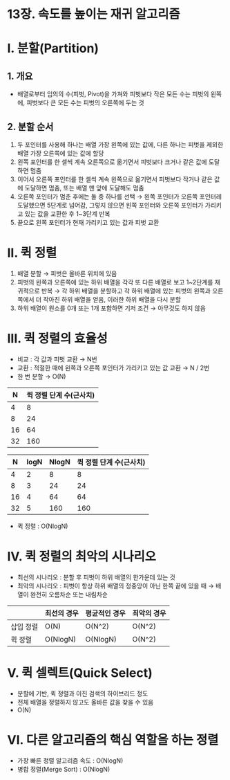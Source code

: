 # 13장. 속도를 높이는 재귀 알고리즘

# I. 분할(Partition)

## 1. 개요

- 배열로부터 임의의 수(피벗, Pivot)을 가져와 피벗보다 작은 모든 수는 피벗의 왼쪽에, 피벗보다 큰 모든 수는 피벗의 오른쪽에 두는 것

## 2. 분할 순서

1. 두 포인터를 사용해 하나는 배열 가장 왼쪽에 있는 값에, 다른 하나는 피벗을 제외한 배열 가장 오른쪽에 있는 값에 할당
2. 왼쪽 포인터를 한 셀씩 계속 오른쪽으로 옮기면서 피벗보다 크거나 같은 값에 도달하면 멈춤
3. 이어서 오른쪽 포인터를 한 셀씩 계속 왼쪽으로 옮기면서 피벗보다 작거나 같은 값에 도달하면 멈춤, 또는 배열 맨 앞에 도달해도 멈춤
4. 오른쪽 포인터가 멈춘 후에는 둘 중 하나를 선택 → 왼쪽 포인터가 오른쪽 포인터레 도달했으면 5단계로 넘어감, 그렇지 않으면 왼쪽 포인터와 오른쪽 포인터가 가리키고 있는 값을 교환한 후 1~3단계 반복
5. 끝으로 왼쪽 포인터가 현재 가리키고 있는 값과 피벗 교환

# II. 퀵 정렬

1. 배열 분할 → 피벗은 올바른 위치에 있음
2. 피벗의 왼쪽과 오른쪽에 있는 하위 배열을 각각 또 다른 배열로 보고 1~2단계를 재귀적으로 반복 → 각 하위 배열을 분할하고 각 하위 배열에 있는 피벗의 왼쪽과 오른쪽에서 더 작아진 하위 배열을 얻음, 이러한 하위 배열을 다시 분할
3. 하위 배열이 원소를 0개 또는 1개 포함하면 기저 조건 → 아무것도 하지 않음

# III. 퀵 정렬의 효율성

- 비교 : 각 값과 피벗 교환 → N번
- 교환 : 적절한 때에 왼쪽과 오른쪽 포인터가 가리키고 있는 값 교환 → N / 2번
- 한 번 분할 → O(N)

| N | 퀵 정렬 단계 수(근사치) |
| --- | --- |
| 4 | 8 |
| 8 | 24 |
| 16 | 64 |
| 32 | 160 |

| N | logN | NlogN | 퀵 정렬 단계 수(근사치) |
| --- | --- | --- | --- |
| 4 | 2 | 8 | 8 |
| 8 | 3 | 24 | 24 |
| 16 | 4 | 64 | 64 |
| 32 | 5 | 160 | 160 |
- 퀵 정렬 : O(NlogN)

# IV. 퀵 정렬의 최악의 시나리오

- 최선의 시나리오 : 분할 후 피벗이 하위 배열의 한가운데 있는 것
- 최악의 시나리오 : 피벗이 항상 하위 배열의 정중앙이 아닌 한쪽 끝에 있을 때 → 배열이 완전히 오름차순 또는 내림차순

|  | 최선의 경우 | 평균적인 경우 | 최악의 경우 |
| --- | --- | --- | --- |
| 삽입 정렬 | O(N) | O(N^2) | O(N^2) |
| 퀵 정렬 | O(NlogN) | O(NlogN) | O(N^2) |

# V. 퀵 셀렉트(Quick Select)

- 분할에 기반, 퀵 정렬과 이진 검색의 하이브리드 정도
- 전체 배열을 정렬하지 않고도 올바른 값을 찾을 수 있음
- O(N)

# VI. 다른 알고리즘의 핵심 역할을 하는 정렬

- 가장 빠른 정렬 알고리즘 속도 : O(NlogN)
- 병합 정렬(Merge Sort) : O(NlogN)